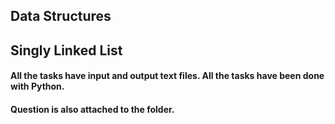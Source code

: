 <!DOCTYPE html>
<html>
<body>
<h2>Data Structures</h2>
<h2>Singly Linked List</h2>
<h4>All the tasks have input and output text files. All the tasks have been done with Python.</h4>
<h4>Question is also attached to the folder.</h4>
</body>
</html>


